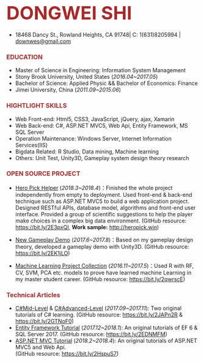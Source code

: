 <font color=#A52A2A size=8 >DONGWEI SHI</font>
======
- 18468 Dancy St., Rowland Heights, CA 91748| C: 1(631)8205994 | downwes@gmail.com
### <font color=#A52A2A size=3>**EDUCATION**</font>
 - Master of Science in Engineering: Information System Management
 - Stony Brook University, United States (*2016.04~2017.05*)
 - Bachelor of Science: Applied Physic && Bachelor of Economics: Finance
 - Jimei University, China (*2011.09~2015.06*)

### <font color=#A52A2A size=3>**HIGHTLIGHT SKILLS**</font>
  - Web Front-end: Html5, CSS3, JavaScript, jQuery, ajax, Xamarin
  - Web Back-end: C#, ASP.NET MVC5, Web Api, Entity Framework, MS SQL Server
  - Operation Maintenance: Windows Server, Internet Information Services(IIS)
  - Bigdata Related: R Studio, Data mining, Machine learning
  - Others: Unit Test, Unity3D, Gameplay system design theory research
### <font color=#A52A2A size=3>**OPEN SOURCE PROJECT**</font>
  - [Hero Pick Helper](https://bit.ly/2E3pxQI) (*2018.3~2018.4*)：Finished the whole project independently from empty to deployment. Used front-end & back-end technique such as ASP.NET MVC5 to build a web application project. Designed RESTful APIs, database model, algorithms and front-end user interface. Provided a group of scientific suggestions to help the player make choices in a complex big data environment. 
  (GitHub resource: https://bit.ly/2E3pxQI,  **Work sample:** http://heropick.win)
   
   - [New Gameplay Demo](https://bit.ly/2EK1jLO) (*2017.6~2017.8*)：Based on my gameplay design theory, developed a gameplay demo with Unity3D.
 (GitHub resource: https://bit.ly/2EK1jLO)
  
 - [Machine Learning Project Collection](https://bit.ly/2qwrscE) (*2016.11~2017.5*)：Used R with RF, CV, SVM, PCA  etc. models to prove have learned machine Learning in my master student career. 
 (GitHub resource: https://bit.ly/2qwrscE)
### <font color=#A52A2A size=3>**Technical Articles**</font>

- [C#Mid-Level](https://bit.ly/2JAPn2R) &  [C#Advanced-Level](https://bit.ly/2GTNoF0) (*2017.09~2017.11*): Two original tutorials of C# learning.
 (GitHub resource: https://bit.ly/2JAPn2R & https://bit.ly/2GTNoF0)
- [Entity Framework Tutorial](https://bit.ly/2EDNMFM) (*2017.12~2018.1*): An original tutorials of EF 6 & SQL Server 2017.
(GitHub resource: https://bit.ly/2EDNMFM)
- [ASP.NET MVC Tutorial](https://bit.ly/2HspuS7) (*2018.2~2018.4*): An original tutorials of ASP.NET MVC5 and Web Api.  
(GitHub resource: https://bit.ly/2HspuS7)
      
